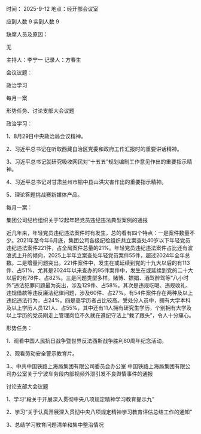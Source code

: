 时间： 2025-9-12               地点：经开部会议室

应到人数 9            实到人数  9

缺席人员及原因：

无

 

主持人：李宁一            记录人：方春生

会议议题：

政治学习

每月一案

形势任务、讨论支部大会议题

 

政治学习：

1、8月29日中央政治局会议精神。

2、习近平总书记在听取西藏自治区党委和政府工作汇报时的重要讲话精神。

3、习近平总书记就研究吸收网民对“十五五”规划编制工作意见作出的重要指示精神。

4、习近平总书记对甘肃兰州市榆中县山洪灾害作出的重要指示精神。

5、理论答题挑战赛新媒体产品。

 

每月一案：

集团公司纪检组织关于12起年轻党员违纪违法典型案例的通报

近几年来，年轻党员违纪违法案件时有发生，总的看有四个特点：一是案件数量不少。2021年至今年6月底，集团公司各级纪检组织共立案查处40岁以下年轻党员违纪违法案件221件，占全局案件总量的21%。年轻党员违纪违法案件占比还有波浪式上升的倾向，2025上半年立案查处年轻党员案件55件，超过2024年全年总数。二是增量问题突出。221件案件中，发生在或延续到党的十九大以后的有113件、占51%，尤其是2024年以来查办的95件案件中，发生在或延续到党的二十大以后的有78件、占82%。三是问题类型多样。赌博、嫖娼、酒驾醉驾等“八小时外”违法犯罪问题最为突出，涉及129件、占58%。其次是违规吃喝、违规收礼、违规借款等违反廉洁纪律问题，涉及60件、占27%。有54件案件存在两种及以上违纪违法行为，占24%。四是高学历者占比较高。受处分人员中，拥有大学本科及以上学历人员121人、占55%，其中还有11人拥有研究生学历，个别拥有大学及以上学历的党员刚走上管理岗位不久就在遵纪守法上“栽了跟头”，令人十分痛心。

 

形势任务：

1、观看中国人民抗日战争暨世界反法西斯战争胜利80周年纪念活动。

2、观看劳动安全警示教育片。

3.、中共中国铁路上海局集团有限公司委员会办公室 中国铁路上海局集团有限公司办公室关于宁波车务段内部视频外泄引发不良舆情事件的通报

 

讨论支部大会议题

1、学习“段关于开展深入贯彻中央八项规定精神学习教育提示九”

2、学习“关于认真开展深入贯彻中央八项规定精神学习教育评估总结工作的通知”

3、总结学习教育问题清单和集中整治情况